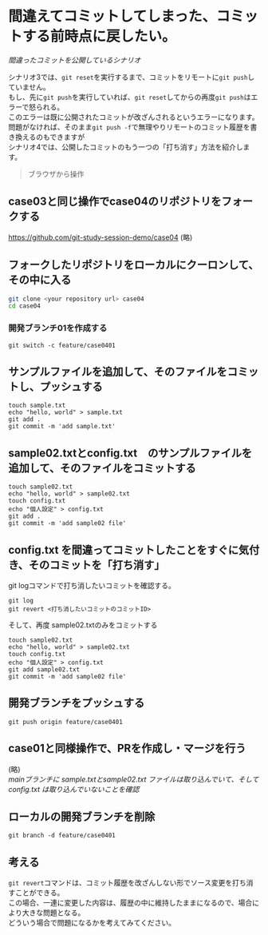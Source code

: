 # 間違えてコミットしてしまった、コミットする前時点に戻したい。
*間違ったコミットを公開しているシナリオ*

シナリオ3では、``git reset``を実行するまで、コミットをリモートに``git push``していません。  
もし、先に``git push``を実行していれば、``git reset``してからの再度``git push``はエラーで怒られる。  
このエラーは既に公開されたコミットが改ざんされるというエラーになります。  
問題がなければ、そのまま``git push -f``で無理やりリモートのコミット履歴を書き換えるのもできますが  
シナリオ4では、公開したコミットのもう一つの「打ち消す」方法を紹介します。


>ブラウザから操作
## case03と同じ操作でcase04のリポジトリをフォークする
https://github.com/git-study-session-demo/case04
(略)

## フォークしたリポジトリをローカルにクーロンして、その中に入る

```bash
git clone <your repository url> case04
cd case04
```
### 開発ブランチ01を作成する

```
git switch -c feature/case0401
```
## サンプルファイルを追加して、そのファイルをコミットし、プッシュする

```
touch sample.txt
echo "hello, world" > sample.txt
git add .
git commit -m 'add sample.txt'
```

## sample02.txtとconfig.txt　のサンプルファイルを追加して、そのファイルをコミットする

```
touch sample02.txt
echo "hello, world" > sample02.txt
touch config.txt
echo "個人設定" > config.txt
git add .
git commit -m 'add sample02 file'
```

## config.txt を間違ってコミットしたことをすぐに気付き、そのコミットを「打ち消す」
git logコマンドで打ち消したいコミットを確認する。

```
git log
git revert <打ち消したいコミットのコミットID>
```
そして、再度 sample02.txtのみをコミットする

```
touch sample02.txt
echo "hello, world" > sample02.txt
touch config.txt
echo "個人設定" > config.txt
git add sample02.txt
git commit -m 'add sample02 file'
```

## 開発ブランチをプッシュする

```
git push origin feature/case0401
```
## case01と同様操作で、PRを作成し・マージを行う
(略)  
*mainブランチに sample.txtとsample02.txt ファイルは取り込んでいて、そして config.txt は取り込んでいないことを確認*

## ローカルの開発ブランチを削除

```
git branch -d feature/case0401
```

## 考える
``git revert``コマンドは、コミット履歴を改ざんしない形でソース変更を打ち消すことができる。  
この場合、一連に変更した内容は、履歴の中に維持したままになるので、場合により大きな問題となる。  
どういう場合で問題になるかを考えてみてください。